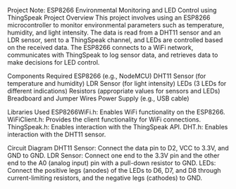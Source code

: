 Project Note: ESP8266 Environmental Monitoring and LED Control using ThingSpeak
Project Overview
This project involves using an ESP8266 microcontroller to monitor environmental parameters such as temperature, humidity, and light intensity. The data is read from a DHT11 sensor and an LDR sensor, sent to a ThingSpeak channel, and LEDs are controlled based on the received data. The ESP8266 connects to a WiFi network, communicates with ThingSpeak to log sensor data, and retrieves data to make decisions for LED control.

Components Required
ESP8266 (e.g., NodeMCU)
DHT11 Sensor (for temperature and humidity)
LDR Sensor (for light intensity)
LEDs (3 LEDs for different indications)
Resistors (appropriate values for sensors and LEDs)
Breadboard and Jumper Wires
Power Supply (e.g., USB cable)


Libraries Used
ESP8266WiFi.h: Enables WiFi functionality on the ESP8266.
WiFiClient.h: Provides the client functionality for WiFi connections.
ThingSpeak.h: Enables interaction with the ThingSpeak API.
DHT.h: Enables interaction with the DHT11 sensor.



Circuit Diagram
DHT11 Sensor: Connect the data pin to D2, VCC to 3.3V, and GND to GND.
LDR Sensor: Connect one end to the 3.3V pin and the other end to the A0 (analog input) pin with a pull-down resistor to GND.
LEDs: Connect the positive legs (anodes) of the LEDs to D6, D7, and D8 through current-limiting resistors, and the negative legs (cathodes) to GND.
